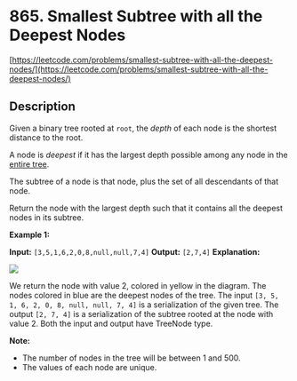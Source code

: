 # 865. Smallest Subtree with all the Deepest Nodes

[https://leetcode.com/problems/smallest-subtree-with-all-the-deepest-nodes/](https://leetcode.com/problems/smallest-subtree-with-all-the-deepest-nodes/)

## Description

Given a binary tree rooted at `root`, the _depth_ of each node is the shortest distance to the root.

A node is _deepest_ if it has the largest depth possible among any node in the <u>entire tree</u>.

The subtree of a node is that node, plus the set of all descendants of that node.

Return the node with the largest depth such that it contains all the deepest nodes in its subtree.

**Example 1:**

**Input:** `[3,5,1,6,2,0,8,null,null,7,4]`
**Output:** `[2,7,4]`
**Explanation:**

![](https://s3-lc-upload.s3.amazonaws.com/uploads/2018/07/01/sketch1.png)

We return the node with value 2, colored in yellow in the diagram.
The nodes colored in blue are the deepest nodes of the tree.
The input `[3, 5, 1, 6, 2, 0, 8, null, null, 7, 4]` is a serialization of the given tree.
The output `[2, 7, 4]` is a serialization of the subtree rooted at the node with value 2.
Both the input and output have TreeNode type.

**Note:**

*   The number of nodes in the tree will be between 1 and 500.
*   The values of each node are unique.
